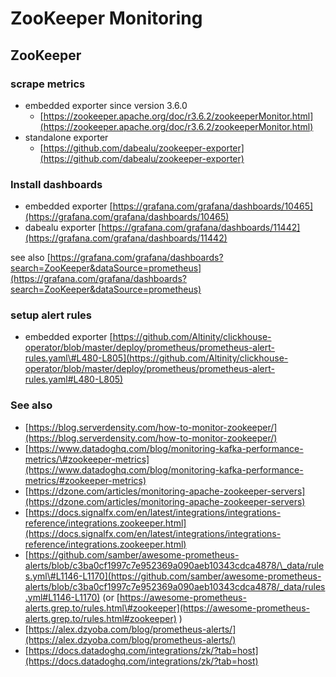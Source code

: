 # ZooKeeper Monitoring

## ZooKeeper

### scrape metrics

* embedded exporter since version 3.6.0
  * [https://zookeeper.apache.org/doc/r3.6.2/zookeeperMonitor.html](https://zookeeper.apache.org/doc/r3.6.2/zookeeperMonitor.html)
* standalone exporter
  * [https://github.com/dabealu/zookeeper-exporter](https://github.com/dabealu/zookeeper-exporter)

### Install dashboards

* embedded exporter [https://grafana.com/grafana/dashboards/10465](https://grafana.com/grafana/dashboards/10465)
* dabealu exporter [https://grafana.com/grafana/dashboards/11442](https://grafana.com/grafana/dashboards/11442)

see also [https://grafana.com/grafana/dashboards?search=ZooKeeper&dataSource=prometheus](https://grafana.com/grafana/dashboards?search=ZooKeeper&dataSource=prometheus)

### setup alert rules

* embedded exporter [https://github.com/Altinity/clickhouse-operator/blob/master/deploy/prometheus/prometheus-alert-rules.yaml\#L480-L805](https://github.com/Altinity/clickhouse-operator/blob/master/deploy/prometheus/prometheus-alert-rules.yaml#L480-L805)

### See also

* [https://blog.serverdensity.com/how-to-monitor-zookeeper/](https://blog.serverdensity.com/how-to-monitor-zookeeper/)
* [https://www.datadoghq.com/blog/monitoring-kafka-performance-metrics/\#zookeeper-metrics](https://www.datadoghq.com/blog/monitoring-kafka-performance-metrics/#zookeeper-metrics)
* [https://dzone.com/articles/monitoring-apache-zookeeper-servers](https://dzone.com/articles/monitoring-apache-zookeeper-servers)
* [https://docs.signalfx.com/en/latest/integrations/integrations-reference/integrations.zookeeper.html](https://docs.signalfx.com/en/latest/integrations/integrations-reference/integrations.zookeeper.html)
* [https://github.com/samber/awesome-prometheus-alerts/blob/c3ba0cf1997c7e952369a090aeb10343cdca4878/\_data/rules.yml\#L1146-L1170](https://github.com/samber/awesome-prometheus-alerts/blob/c3ba0cf1997c7e952369a090aeb10343cdca4878/_data/rules.yml#L1146-L1170) \(or [https://awesome-prometheus-alerts.grep.to/rules.html\#zookeeper](https://awesome-prometheus-alerts.grep.to/rules.html#zookeeper) \)
* [https://alex.dzyoba.com/blog/prometheus-alerts/](https://alex.dzyoba.com/blog/prometheus-alerts/)
* [https://docs.datadoghq.com/integrations/zk/?tab=host](https://docs.datadoghq.com/integrations/zk/?tab=host) 
